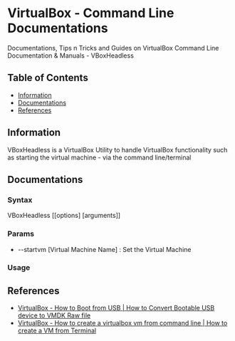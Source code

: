 # VirtualBox - Command Line Documentations

Documentations, Tips n Tricks and Guides on VirtualBox Command Line Documentation & Manuals - VBoxHeadless

## Table of Contents
- [Information](#information)
- [Documentations](#documentations)
- [References](#references)

## Information

VBoxHeadless is a VirtualBox Utility to handle VirtualBox functionality such as starting the virtual machine - via the command line/terminal

## Documentations

### Syntax

VBoxHeadless [[options] [arguments]]

### Params

+ --startvm [Virtual Machine Name] : Set the Virtual Machine

### Usage


## References
+ [VirtualBox - How to Boot from USB | How to Convert Bootable USB device to VMDK Raw file](https://www.how2shout.com/how-to/virtualbox-virtual-machine-boot-usb.html)
+ [VirtualBox - How to create a virtualbox vm from command line | How to create a VM from Terminal](https://andreafortuna.org/2019/10/24/how-to-create-a-virtualbox-vm-from-command-line/)
